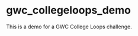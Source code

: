 # gwc_collegeloops_demo
This is a demo for a GWC College Loops challenge.





































